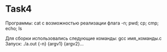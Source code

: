 # Task4

Программы: cat с возможностью реализации флага -n; pwd; cp; cmp; echo; ls

Для сборки использовались следующие команды: gcc имя_команды.c  
Запуск: ./a.out {-n} {argv1} {argv2}...


